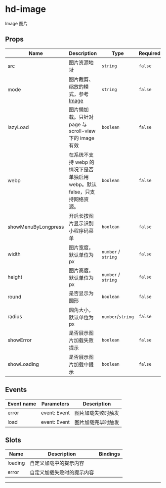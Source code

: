 # hd-image

Image 图片

## Props

<!-- @vuese:hd-grid:props:start -->
|Name|Description|Type|Required|Default|
|---|---|---|---|---|
|src|图片资源地址|`string`|`false`|false|
|mode|图片裁剪、缩放的模式，参考[Image](https://uniapp.dcloud.net.cn/component/image.html#image)|`string`|`false`|`scaleToFill`|
|lazyLoad|图片懒加载。只针对 page 与 scroll-view 下的 image 有效|`boolean`|`false`|`false`|
|webp|在系统不支持 webp 的情况下是否单独启用 webp。默认 false，只支持网络资源。| `boolean`| `false`| `false`|
|showMenuByLongpress|开启长按图片显示识别小程序码菜单|`boolean`|`false`| `false`|
|width|图片宽度，默认单位为 px|`number` / `string`|`false`| 100|
|height|图片高度，默认单位为 px|`number` / `string`|`false`|100|
|round|是否显示为圆形|`boolean`|`false`| `false`|
|radius|圆角大小，默认单位为 px|`number`/`string`|`false`| 0|
|showError|是否展示图片加载失败提示|`boolean`|`false`|`false`|
|showLoading|是否展示图片加载中提示|`boolean`|`false`|`false`|
<!-- @vuese:hd-grid:props:end -->

## Events

| Event name | Parameters   | Description        |
| ---------- | ------------ | ------------------ |
| error      | event: Event | 图片加载失败时触发 |
| load       | event: Event | 图片加载完毕时触发 |

## Slots

| Name    | Description                | Bindings |
| ------- | -------------------------- | -------- |
| loading | 自定义加载中的提示内容     |          |
| error   | 自定义加载失败时的提示内容 |          |

---
